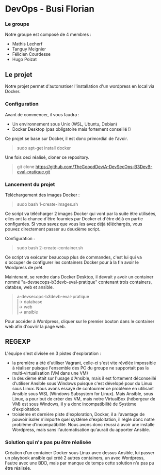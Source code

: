 # DevOps - Busi Florian

### Le groupe

Notre groupe est composé de 4 membres :
 - Mathis Lecherf
 - Tanguy Meignier  
 - Félicien Courdesse 
 - Hugo Poizat

## Le projet

Notre projet permet d'automatiser l'installation d'un wordpress en local via Docker. 

### Configuration

Avant de commencer, il vous faudra : 
 - Un environnement sous Unix (WSL, Ubuntu, Debian)
 - Docker Desktop (pas obligatoire mais fortement conseillé !)

Ce projet se base sur Docker, il est donc primordial de l'avoir.

> sudo apt-get install docker
 
Une fois ceci réalisé, cloner ce repository.

> git clone https://github.com/TheGooodDev/A-DevSecOps-B3DevB-eval-pratique.git

### Lancement du projet

Téléchargement des images Docker : 

> sudo bash 1-create-images.sh

Ce script va télécharger 2 images Docker qui vont par la suite être utilisées, elles ont la chance d'être fournies par Docker et d'être déjà en partie configurées.
Si vous savez que vous les avez déjà téléchargés, vous pouvez directement passer au deuxième script.

Configuration : 

> sudo bash 2-create-container.sh

Ce script va exécuter beaucoup plus de commandes, c'est lui qui va s'occuper de configurer les containers Docker pour à la fin avoir le Wordpress de prêt.

Maintenant, se rendre dans Docker Desktop, il devrait y avoir un container nommé "a-devsecops-b3devb-eval-pratique" contenant trois containers, databse, web et ansible.

> a-devsecops-b3devb-eval-pratique <br />
> |-> database <br />
> |-> web <br />
> |-> ansible <br />

Pour accéder à Wordpress, cliquer sur le premier bouton dans le container web afin d'ouvrir la page web.

## REGEXP

L'équipe s'est divisée en 3 pistes d'exploration : 
- la première a été d'utiliser Vagrant, celle-ci s'est vite révélée impossible à réaliser puisque l'ensemble des PC du groupe ne supportait pas la multi-virtualisation (VM dans une VM)
- la deuxième était sur l'usage d'Ansible, mais il est fortement déconseillé d'utiliser Ansible sous Windows puisque c'est dévelopé pour du Linux sous Linux. Nous avons essayé de contourner ce problème en utilisant Ansible sous WSL (Windows Subsystem for Linux). Mais Ansible, sous Linux, a pour but de créer des VM, mais notre VirtualBox (hébergeur de VM) est sous Windows, il y a donc incompatibilité de Système d'exploitation.
- troisième et dernière piste d'exploration, Docker, il a l'avantage de pouvoir isoler n'importe quel système d'exploitation, il règle donc notre problème d'incompatibilité. Nous avons donc réussi à avoir une installe Wordpress, mais sans l'automatisation qu'aurait du apporter Ansible.

### Solution qui n'a pas pu être réalisée

Création d'un container Docker sous Linux avec dessus Ansible, lui passer un playbook ansible qui créé 2 autres containers, un avec Wordpress, l'autre avec une BDD, mais par manque de temps cette solution n'a pas pu être réalisée.

